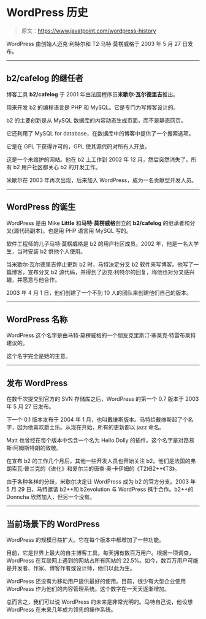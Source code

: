 # WordPress 历史

> 原文：<https://www.javatpoint.com/wordpress-history>

WordPress 由创始人迈克·利特尔和 T2·马特·莫楞威格于 2003 年 5 月 27 日发布。

* * *

## b2/cafelog 的继任者

博客工具 **b2/cafelog** 于 2001 年由法国程序员**米歇尔·瓦尔德里吉**推出。

用来开发 b2 的编程语言是 PHP 和 MySQL。它是专门为写博客设计的。

b2 的主要创新是从 MySQL 数据库的内容动态生成页面，而不是静态网页。

它还利用了 MySQL for database，在数据库中的博客中提供了一个搜索选项。

它是在 GPL 下获得许可的，GPL 使其源代码对所有人开放。

这是一个未维护的网站。他在 b2 上工作到 2002 年 12 月，然后突然消失了。所有 b2 用户社区都关心 b2 的开发工作。

米歇尔在 2003 年再次出现，后来加入 WordPress，成为一名贡献型开发人员。

* * *

## WordPress 的诞生

WordPress 是由 Mike **Little** 和**马特·莫楞威格**创立的 **b2/cafelog** 的继承者和分叉(源代码副本)。也是用 PHP 语言用 MySQL 写的。

软件工程师的儿子马特·莫楞威格是 b2 的用户社区成员。2002 年，他是一名大学生，当时安装 b2 供他个人使用。

当米歇尔·瓦尔德里吉停止更新 b2 时，马特决定分叉 b2 软件来写博客。他写了一篇博客，宣布分叉 b2 源代码，并得到了迈克·利特尔的回复，称他也对分叉感兴趣，并愿意与他合作。

2003 年 4 月 1 日，他们创建了一个不到 10 人的团队来创建他们自己的版本。

* * *

## WordPress 名称

WordPress 这个名字是由马特·莫楞威格的一个朋友克里斯汀·塞莱克·特雷布莱特建议的。

这个名字完全是她的主意。

* * *

## 发布 WordPress

在数千次提交到官方的 SVN 存储库之后，WordPress 的第一个 0.7 版本于 2003 年 5 月 27 日发布。

下一个 0.1 版本发布于 2004 年 1 月，也叫戴维斯版本。马特给戴维斯起了个名字，因为他喜欢爵士乐。从现在开始，所有的更新都以 jazz 命名。

Matt 也曾经在每个版本中包含一个名为 Hello Dolly 的插件。这个名字是对路易斯·阿姆斯特朗的致敬。

在宣布 b2 的工作几个月后，其他一些开发人员也开始关注 b2。他们是法国的弗朗索瓦·普兰克的《进化》和爱尔兰的唐查·奥·卡伊姆的《T2》B2++《T3》。

由于各种各样的分歧，米歇尔决定让 WordPress 成为 b2 的官方分支。2003 年 5 月 29 日，马特邀请 b2++和 b2evolution 与 WordPress 携手合作。b2++的 Donncha 欣然加入，但另一个没有。

* * *

## 当前场景下的 WordPress

WordPress 的规模日益扩大。它在每个版本中都增加了一些功能。

目前，它是世界上最大的自主博客工具，每天拥有数百万用户。根据一项调查，WordPress 在互联网上遇到的网站占所有网站的 22.5%。如今，数百万用户可能是开发者、作家、博客作者或设计师，他们以此为生。

WordPress 还没有为移动用户提供最好的使用。目前，很少有大型企业使用 WordPress 作为他们的内容管理系统。这个数字在一天天逐渐增加。

总而言之，我们可以说 WordPress 的未来是非常光明的。马特自己说，他设想 WordPress 在未来几年成为领先的操作系统。